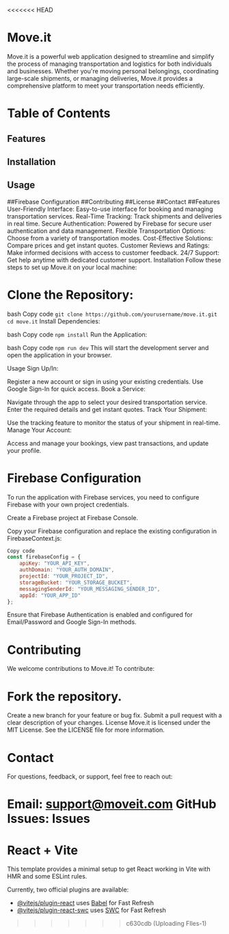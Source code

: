 <<<<<<< HEAD
# Move.it
Move.it is a powerful web application designed to streamline and simplify the process of managing transportation and logistics for both individuals and businesses. Whether you're moving personal belongings, coordinating large-scale shipments, or managing deliveries, Move.it provides a comprehensive platform to meet your transportation needs efficiently.

# Table of Contents
## Features
## Installation
## Usage
##Firebase Configuration
##Contributing
##License
##Contact
##Features
User-Friendly Interface: Easy-to-use interface for booking and managing transportation services.
Real-Time Tracking: Track shipments and deliveries in real time.
Secure Authentication: Powered by Firebase for secure user authentication and data management.
Flexible Transportation Options: Choose from a variety of transportation modes.
Cost-Effective Solutions: Compare prices and get instant quotes.
Customer Reviews and Ratings: Make informed decisions with access to customer feedback.
24/7 Support: Get help anytime with dedicated customer support.
Installation
Follow these steps to set up Move.it on your local machine:

# Clone the Repository:

bash
Copy code
`
git clone https://github.com/yourusername/move.it.git
cd move.it
`
Install Dependencies:

bash
Copy code
` npm install `
Run the Application:

bash
Copy code
`npm run dev`
This will start the development server and open the application in your browser.

Usage
Sign Up/In:

Register a new account or sign in using your existing credentials.
Use Google Sign-In for quick access.
Book a Service:

Navigate through the app to select your desired transportation service.
Enter the required details and get instant quotes.
Track Your Shipment:

Use the tracking feature to monitor the status of your shipment in real-time.
Manage Your Account:

Access and manage your bookings, view past transactions, and update your profile.
# Firebase Configuration
To run the application with Firebase services, you need to configure Firebase with your own project credentials.

Create a Firebase project at Firebase Console.

Copy your Firebase configuration and replace the existing configuration in FirebaseContext.js:

``` javascript
Copy code
const firebaseConfig = {
    apiKey: "YOUR_API_KEY",
    authDomain: "YOUR_AUTH_DOMAIN",
    projectId: "YOUR_PROJECT_ID",
    storageBucket: "YOUR_STORAGE_BUCKET",
    messagingSenderId: "YOUR_MESSAGING_SENDER_ID",
    appId: "YOUR_APP_ID"
};
```
Ensure that Firebase Authentication is enabled and configured for Email/Password and Google Sign-In methods.

# Contributing
We welcome contributions to Move.it! To contribute:

# Fork the repository.
Create a new branch for your feature or bug fix.
Submit a pull request with a clear description of your changes.
License
Move.it is licensed under the MIT License. See the LICENSE file for more information.

# Contact
For questions, feedback, or support, feel free to reach out:

Email: support@moveit.com
GitHub Issues: Issues
=======
# React + Vite

This template provides a minimal setup to get React working in Vite with HMR and some ESLint rules.

Currently, two official plugins are available:

- [@vitejs/plugin-react](https://github.com/vitejs/vite-plugin-react/blob/main/packages/plugin-react/README.md) uses [Babel](https://babeljs.io/) for Fast Refresh
- [@vitejs/plugin-react-swc](https://github.com/vitejs/vite-plugin-react-swc) uses [SWC](https://swc.rs/) for Fast Refresh
>>>>>>> c630cdb (Uploading FIles-1)
